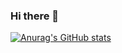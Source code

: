 ### Hi there 👋

[![Anurag's GitHub stats](https://github-readme-stats.vercel.app/api?username=techiro)](https://github.com/anuraghazra/github-readme-stats)

<!--
**techiro/techiro** is a ✨ _special_ ✨ repository because its `README.md` (this file) appears on your GitHub profile.

Here are some ideas to get you started:

- 🔭 I’m currently working on ...
- 🌱 I’m currently learning ...
- 👯 I’m looking to collaborate on ...
- 🤔 I’m looking for help with ...
- 💬 Ask me about ...
- 📫 How to reach me: ...
- 😄 Pronouns: ...
- ⚡ Fun fact: ...
-->
